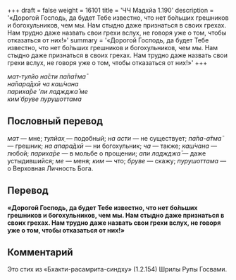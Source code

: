 +++
draft = false
weight = 16101
title = 'ЧЧ Мадхйа 1.190'
description = '«Дорогой Господь, да будет Тебе известно, что нет бо́льших грешников и богохульников, чем мы. Нам стыдно даже признаться в своих грехах. Нам трудно даже назвать свои грехи вслух, не говоря уже о том, чтобы отказаться от них!»'
summary = '«Дорогой Господь, да будет Тебе известно, что нет бо́льших грешников и богохульников, чем мы. Нам стыдно даже признаться в своих грехах. Нам трудно даже назвать свои грехи вслух, не говоря уже о том, чтобы отказаться от них!»'
+++

_мат-тулйо на̄сти па̄па̄тма̄  
на̄пара̄дхӣ ча каш́чана  
париха̄ре ’пи ладжджа̄ ме  
ким̇ бруве пурушоттама_

## Пословный перевод

_мат_ — мне; _тулйах̣_ — подобный; _на_ _асти_ — не существует; _па̄па_\-_а̄тма̄_ — грешник; _на_ _апара̄дхӣ_ — ни богохульник; _ча_ — также; _каш́чана_ — любой; _париха̄ре_ — в мольбе о прощении; _апи_ _ладжджа̄_ — даже устыдившийся; _ме_ — меня; _ким_ — что; _бруве_ — скажу; _пурушоттама_ — о Верховная Личность Бога.

## Перевод

**«Дорогой Господь, да будет Тебе известно, что нет бо́льших грешников и богохульников, чем мы. Нам стыдно даже признаться в своих грехах. Нам трудно даже назвать свои грехи вслух, не говоря уже о том, чтобы отказаться от них!»**

## Комментарий

Это стих из «Бхакти-расамрита-синдху» (1.2.154) Шрилы Рупы Госвами.
